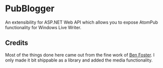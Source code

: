 # PubBlogger
An extensibility for ASP.NET Web API which allows you to expose AtomPub functionality for Windows Live Writer.

## Credits
Most of the things done here came out from the fine work of [Ben Foster](https://github.com/benfoster). I only made it bit shippable as a library and added the media functionality.
